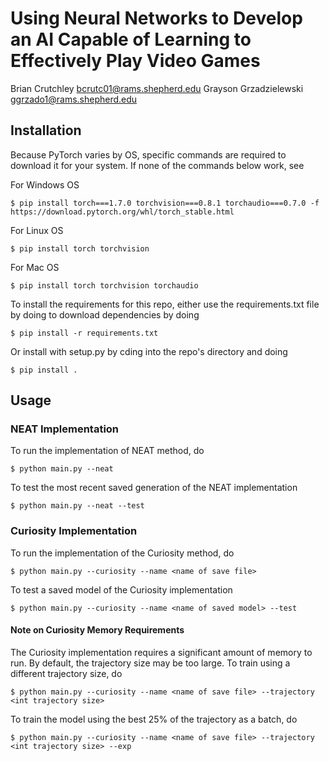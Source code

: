 # Using Neural Networks to Develop an AI Capable of Learning to Effectively Play Video Games

Brian Crutchley                 bcrutc01@rams.shepherd.edu
Grayson Grzadzielewski          ggrzado1@rams.shepherd.edu

## Installation

Because PyTorch varies by OS, specific commands are required to download it for your system. If none of the commands below work, see []()

For Windows OS
```
$ pip install torch===1.7.0 torchvision===0.8.1 torchaudio===0.7.0 -f https://download.pytorch.org/whl/torch_stable.html
```

For Linux OS
```
$ pip install torch torchvision
```

For Mac OS
```
$ pip install torch torchvision torchaudio
```

To install the requirements for this repo, either use the requirements.txt file by doing to download dependencies by doing

```
$ pip install -r requirements.txt
```

Or install with setup.py by cding into the repo's directory and doing

```
$ pip install .
```

## Usage

### NEAT Implementation

To run the implementation of NEAT method, do

```
$ python main.py --neat
```

To test the most recent saved generation of the NEAT implementation

```
$ python main.py --neat --test
```

### Curiosity Implementation

To run the implementation of the Curiosity method, do

```
$ python main.py --curiosity --name <name of save file>
```

To test a saved model of the Curiosity implementation

```
$ python main.py --curiosity --name <name of saved model> --test
```

#### Note on Curiosity Memory Requirements

The Curiosity implementation requires a significant amount of memory to run. By default, the trajectory size may be too large. To train using a different trajectory size, do

```
$ python main.py --curiosity --name <name of save file> --trajectory <int trajectory size>
```

To train the model using the best 25% of the trajectory as a batch, do

```
$ python main.py --curiosity --name <name of save file> --trajectory <int trajectory size> --exp
```
